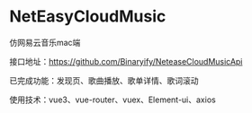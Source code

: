 # NetEasyCloudMusic
仿网易云音乐mac端


接口地址：https://github.com/Binaryify/NeteaseCloudMusicApi

已完成功能：发现页、歌曲播放、歌单详情、歌词滚动

使用技术：vue3、vue-router、vuex、Element-ui、axios
